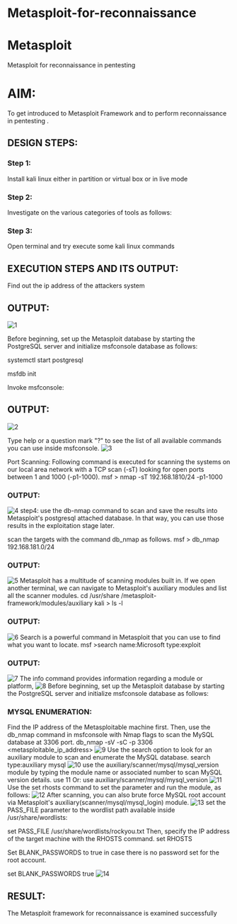 # Metasploit-for-reconnaissance
# Metasploit
Metasploit for reconnaissance in pentesting

# AIM:

To get introduced to Metasploit Framework and to  perform reconnaissance  in pentesting .

## DESIGN STEPS:

### Step 1:

Install kali linux either in partition or virtual box or in live mode

### Step 2:

Investigate on the various categories of tools as follows:

### Step 3:

Open terminal and try execute some kali linux commands

## EXECUTION STEPS AND ITS OUTPUT:
Find out the ip address of the attackers system

## OUTPUT:
![1](https://github.com/user-attachments/assets/d77b82f5-80a2-4278-8385-53892f36a35f)

Before beginning, set up the Metasploit database by starting the PostgreSQL server and initialize msfconsole database as follows:

systemctl start postgresql

msfdb init

Invoke msfconsole:
## OUTPUT:
![2](https://github.com/user-attachments/assets/b8bf9cbb-7412-4faa-b946-96ab879413d6)

Type help or a question mark "?" to see the list of all available commands you can use inside msfconsole.
![3](https://github.com/user-attachments/assets/7f0e6f75-d936-435b-8525-360d30f78ba6)

Port Scanning: Following command is executed for scanning the systems on our local area network with a TCP scan (-sT) looking for open ports between 1 and 1000 (-p1-1000). msf > nmap -sT 192.168.1810/24 -p1-1000

### OUTPUT:
![4](https://github.com/user-attachments/assets/740aa286-edc7-442a-97c7-faec71979e4b)
step4: use the db-nmap command to scan and save the results into Metasploit's postgresql attached database. In that way, you can use those results in the exploitation stage later.

scan the targets with the command db_nmap as follows. msf > db_nmap 192.168.181.0/24

### OUTPUT:
![5](https://github.com/user-attachments/assets/393daa7f-8038-4e5b-a5e5-61fc0dc4eb5b)
Metasploit has a multitude of scanning modules built in. If we open another terminal, we can navigate to Metasploit's auxiliary modules and list all the scanner modules. cd /usr/share /metasploit-framework/modules/auxiliary kali > ls -l

### OUTPUT:
![6](https://github.com/user-attachments/assets/374161d1-8cd9-4bdd-b494-f57af92bf0fe)
Search is a powerful command in Metasploit that you can use to find what you want to locate. msf >search name:Microsoft type:exploit

### OUTPUT:
![7](https://github.com/user-attachments/assets/13248041-b738-4472-b5b1-dafc456637fa)
The info command provides information regarding a module or platform,
![8](https://github.com/user-attachments/assets/792a0809-2759-490f-b516-95edc775592c)
Before beginning, set up the Metasploit database by starting the PostgreSQL server and initialize msfconsole database as follows:

### MYSQL ENUMERATION:
Find the IP address of the Metasploitable machine first. Then, use the db_nmap command in msfconsole with Nmap flags to scan the MySQL database at 3306 port. db_nmap -sV -sC -p 3306 <metasploitable_ip_address>
![9](https://github.com/user-attachments/assets/cb6ef237-2f5b-4cea-bcee-0d91b4c8984e)
Use the search option to look for an auxiliary module to scan and enumerate the MySQL database. search type:auxiliary mysql
![10](https://github.com/user-attachments/assets/9c2ed021-733c-4b03-94a9-56978879ac5c)
use the auxiliary/scanner/mysql/mysql_version module by typing the module name or associated number to scan MySQL version details. use 11 Or: use auxiliary/scanner/mysql/mysql_version
![11](https://github.com/user-attachments/assets/c3e7fa5b-c278-478d-bb53-c777e60c5248)
Use the set rhosts command to set the parameter and run the module, as follows:
![12](https://github.com/user-attachments/assets/58a10ad3-ab9c-4e47-b9e2-c2b81e5ce39c)
 After scanning, you can also brute force MySQL root account via Metasploit's auxiliary(scanner/mysql/mysql_login) module.
![13](https://github.com/user-attachments/assets/d209fee9-08a5-4749-8acd-81dec984269d)
set the PASS_FILE parameter to the wordlist path available inside /usr/share/wordlists:

set PASS_FILE /usr/share/wordlists/rockyou.txt Then, specify the IP address of the target machine with the RHOSTS command. set RHOSTS

Set BLANK_PASSWORDS to true in case there is no password set for the root account.

set BLANK_PASSWORDS true
![14](https://github.com/user-attachments/assets/ed39c52f-ee96-4bc8-aa88-adce63df05f4)


## RESULT:
The Metasploit framework for reconnaissance is  examined successfully

